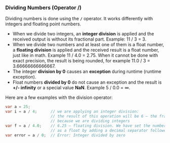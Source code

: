 ### Dividing Numbers (Operator /)

Dividing numbers is done using the **`/`** operator. It works differently with integers and floating point numbers.
* When we divide two integers, an **integer division** is applied and the received output is without its fractional part. Example: 11 / 3 = 3.
* When we divide two numbers and at least one of them is a float number, a **floating division** is applied and the received result is a float number, just like in math. Example 11 / 4.0 = 2.75.  When it cannot be done with exact precision, the result is being rounded, for example 11.0 / 3 = 3.66666666666667.
* The integer **division by 0** causes an **exception** during runtime (runtime exception).
* Float numbers **divided by 0** do not cause an exception and the result is  **+/- infinity** or a special value  **NaN**. Example 5 / 0.0 = &#8734;.

Here are a few examples with the division operator:

```csharp
var a = 25;
var i = a / 4;      // we are applying an integer division:
                    // the result of this operation will be 6 – the fractional part will be cut, 
                    // because we are dividing integers
var f = a / 4.0;    // 6.25 – floating division. We have set the number 4 to be interpreted 
                    // as a float by adding a decimal separator followed by zero 
var error = a / 0;  // Error: Integer divided by zero
```
